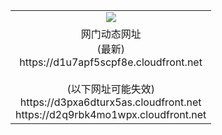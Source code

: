 ﻿<table>
  <tr></tr>
  <tr><td colspan=2 align=center><img src="https://d1u7apf5scpf8e.cloudfront.net/Up/oGate.jpg" /></td></tr>
  <tr><td colspan=2 align=center>网门动态网址<br/>(最新)
<br>https://d1u7apf5scpf8e.cloudfront.net
<br/><br/>(以下网址可能失效)
<br>https://d3pxa6dturx5as.cloudfront.net
<br>https://d2q9rbk4mo1wpx.cloudfront.net
    </td>
  </tr>
</table>
